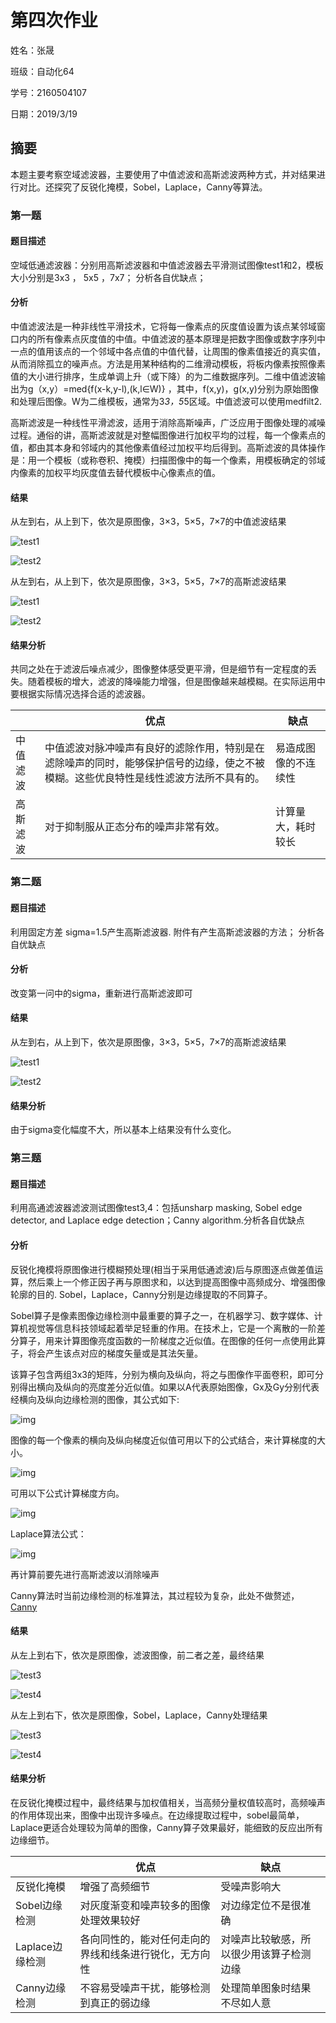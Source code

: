 # 第四次作业

姓名：张晟

班级：自动化64

学号：2160504107

日期：2019/3/19

## 摘要

本题主要考察空域滤波器，主要使用了中值滤波和高斯滤波两种方式，并对结果进行对比。还探究了反锐化掩模，Sobel，Laplace，Canny等算法。

### 第一题

#### 题目描述

空域低通滤波器：分别用高斯滤波器和中值滤波器去平滑测试图像test1和2，模板大小分别是3x3 ， 5x5 ，7x7； 分析各自优缺点；

#### 分析

中值滤波法是一种非线性平滑技术，它将每一像素点的灰度值设置为该点某邻域窗口内的所有像素点灰度值的中值。中值滤波的基本原理是把数字图像或数字序列中一点的值用该点的一个邻域中各点值的中值代替，让周围的像素值接近的真实值，从而消除孤立的噪声点。方法是用某种结构的二维滑动模板，将板内像素按照像素值的大小进行排序，生成单调上升（或下降）的为二维数据序列。二维中值滤波输出为g（x,y）=med{f(x-k,y-l),(k,l∈W)} ，其中，f(x,y)，g(x,y)分别为原始图像和处理后图像。W为二维模板，通常为3*3，5*5区域。中值滤波可以使用medfilt2.

高斯滤波是一种线性平滑滤波，适用于消除高斯噪声，广泛应用于图像处理的减噪过程。通俗的讲，高斯滤波就是对整幅图像进行加权平均的过程，每一个像素点的值，都由其本身和邻域内的其他像素值经过加权平均后得到。高斯滤波的具体操作是：用一个模板（或称卷积、掩模）扫描图像中的每一个像素，用模板确定的邻域内像素的加权平均灰度值去替代模板中心像素点的值。

#### 结果

从左到右，从上到下，依次是原图像，3×3，5×5，7×7的中值滤波结果

![test1](t1test1med.jpg)

![test2](t1test2med.jpg)



从左到右，从上到下，依次是原图像，3×3，5×5，7×7的高斯滤波结果

![test1](t1test1gs.jpg)

![test2](t1test2gs.jpg)



#### 结果分析

共同之处在于滤波后噪点减少，图像整体感受更平滑，但是细节有一定程度的丢失。随着模板的增大，滤波的降噪能力增强，但是图像越来越模糊。在实际运用中要根据实际情况选择合适的滤波器。

|          | 优点                                                         | 缺点                 |
| -------- | ------------------------------------------------------------ | -------------------- |
| 中值滤波 | 中值滤波对脉冲噪声有良好的滤除作用，特别是在滤除噪声的同时，能够保护信号的边缘，使之不被模糊。这些优良特性是线性滤波方法所不具有的。 | 易造成图像的不连续性 |
| 高斯滤波 | 对于抑制服从正态分布的噪声非常有效。                         | 计算量大，耗时较长   |

### 第二题

#### 题目描述

利用固定方差 sigma=1.5产生高斯滤波器. 附件有产生高斯滤波器的方法； 分析各自优缺点

#### 分析

改变第一问中的sigma，重新进行高斯滤波即可

#### 结果

从左到右，从上到下，依次是原图像，3×3，5×5，7×7的高斯滤波结果

![test1](t2test1gs.jpg)

![test2](t2test2gs.jpg)



#### 结果分析

由于sigma变化幅度不大，所以基本上结果没有什么变化。

### 第三题

#### 题目描述

利用高通滤波器滤波测试图像test3,4：包括unsharp masking, Sobel edge detector, and Laplace edge detection；Canny algorithm.分析各自优缺点

#### 分析

反锐化掩模将原图像进行模糊预处理(相当于采用低通滤波)后与原图逐点做差值运算，然后乘上一个修正因子再与原图求和，以达到提高图像中高频成分、增强图像轮廓的目的. Sobel，Laplace，Canny分别是边缘提取的不同算子。

Sobel算子是像素图像边缘检测中最重要的算子之一，在机器学习、数字媒体、计算机视觉等信息科技领域起着举足轻重的作用。在技术上，它是一个离散的一阶差分算子，用来计算图像亮度函数的一阶梯度之近似值。在图像的任何一点使用此算子，将会产生该点对应的梯度矢量或是其法矢量。

该算子包含两组3x3的矩阵，分别为横向及纵向，将之与图像作平面卷积，即可分别得出横向及纵向的亮度差分近似值。如果以A代表原始图像，Gx及Gy分别代表经横向及纵向边缘检测的图像，其公式如下:

![img](http://c.hiphotos.baidu.com/baike/s%3D250/sign=ac3881323f6d55fbc1c671235d234f40/11385343fbf2b21119bc68a2c88065380dd78e48.jpg)

图像的每一个像素的横向及纵向梯度近似值可用以下的公式结合，来计算梯度的大小。

![img](http://a.hiphotos.baidu.com/baike/s%3D220/sign=85a0a5cb3901213fcb3349de64e636f8/cdbf6c81800a19d8b48e151733fa828ba61e4616.jpg)

可用以下公式计算梯度方向。

![img](http://e.hiphotos.baidu.com/baike/s%3D220/sign=4662f30e11dfa9ecf92e511552d1f754/023b5bb5c9ea15ce8262711bb6003af33a87b210.jpg)

Laplace算法公式：

![img](https://img-blog.csdn.net/20180622174507521?watermark/2/text/aHR0cHM6Ly9ibG9nLmNzZG4ubmV0L3FxXzM4MTMxNTk0/font/5a6L5L2T/fontsize/400/fill/I0JBQkFCMA==/dissolve/70)

再计算前要先进行高斯滤波以消除噪声

Canny算法时当前边缘检测的标准算法，其过程较为复杂，此处不做赘述，[Canny](https://baike.baidu.com/item/canny%E7%AE%97%E6%B3%95/8439208?fr=aladdin)

#### 结果

从左上到右下，依次是原图像，滤波图像，前二者之差，最终结果

![test3](t3test3unsharp.jpg)

![test4](t3test4unsharp.jpg)

从左上到右下，依次是原图像，Sobel，Laplace，Canny处理结果

![test3](t3test3edge.jpg)

![test4](t3test4edge.jpg)

#### 结果分析

在反锐化掩模过程中，最终结果与加权值相关，当高频分量权值较高时，高频噪声的作用体现出来，图像中出现许多噪点。在边缘提取过程中，sobel最简单，Laplace更适合处理较为简单的图像，Canny算子效果最好，能细致的反应出所有边缘细节。

|                 | 优点                                                   | 缺点                                     |
| --------------- | ------------------------------------------------------ | ---------------------------------------- |
| 反锐化掩模      | 增强了高频细节                                         | 受噪声影响大                             |
| Sobel边缘检测   | 对灰度渐变和噪声较多的图像处理效果较好                 | 对边缘定位不是很准确                     |
| Laplace边缘检测 | 各向同性的，能对任何走向的界线和线条进行锐化，无方向性 | 对噪声比较敏感，所以很少用该算子检测边缘 |
| Canny边缘检测   | 不容易受噪声干扰，能够检测到真正的弱边缘               | 处理简单图象时结果不尽如人意             |

